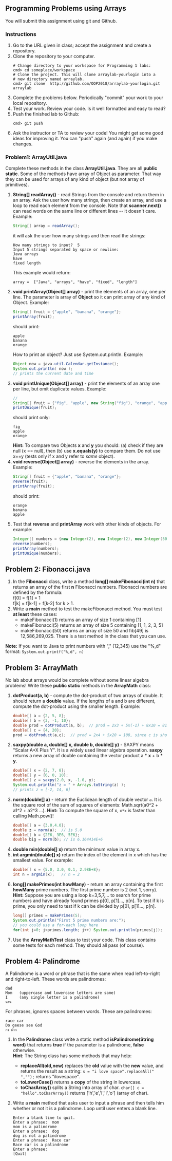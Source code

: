 ## Programming Problems using Arrays

You will submit this assignment using git and Github.

### Instructions

1. Go to the URL given in class; accept the assignment and create a repository.
2. Clone the repository to your computer.
   ```
   # Change directory to your workspace for Programming 1 labs:
   cmd> cd someplace/workspace
   # Clone the project. This will clone arraylab-yourlogin into a
   # new directory named arraylab.
   cmd> git clone  http://github.com/OOP2018/arraylab-yourlogin.git  arraylab
   ```
3. Complete the problems below.  Periodically "commit" your work to your local repository.
4. Test your work.  Review your code.  Is it well formatted and easy to read?
5. Push the finished lab to Github:
   ```
   cmd> git push
   ```
6. Ask the instructor or TA to review your code!  You might get some good ideas for improving it.  You can "push" again (and again) if you make changes.

### Problem1: ArrayUtil.java

Complete these methods in the class **ArrayUtil.java**. They are all **public static**.  Some of the methods have array of Object as parameter.  That way they can be used for arrays of any kind of object (but not array of primitives).

1. **String[] readArray()** - read Strings from the console and return them in an array.  Ask the user how many strings, then create an array, and use a loop to read each element from the console. Note that **scanner.next()** can read words on the same line or different lines -- it doesn't care.    
    Example:
    ```java
    String[] array = readArray();
    ```
    it will ask the user how many strings and then read the strings:
    ```shell
    How many strings to input?  5
    Input 5 strings separated by space or newline:
    Java arrays 
    have
    fixed length
    ```
    This example would return:
    ```
    array =  ["Java", "arrays", "have", "fixed", "length"]
    ```
2. **void printArray(Object[] array)** - print the elements of an array, one per line.  The parameter is array of **Object** so it can print array of any kind of Object.   Example:
    ```java
    String[] fruit = {"apple", "banana", "orange"};
    printArray(fruit);
    ```
    should print:
    ```
    apple
    banana
    orange
    ```
    How to print an object?  Just use System.out.println. Example:
    ```java
    Object now = java.util.Calendar.getInstance();
    System.out.println( now );
    // prints the current date and time
    ```
3. **void printUnique(Object[] array)** - print the elements of an array one per line, but omit duplicate values. Example:
    ```java
    //
    String[] fruit = {"fig", "apple", new String("fig"), "orange", "apple"};
    printUnique(fruit);
    ```
    should print only:
    ```
    fig
    apple
    orange
    ```
    **Hint:** To compare two Objects **x** and **y**  you should: (a) check if they are null (x == null), then (b) use **x.equals(y)** to compare them.  Do not use x==y (tests only if x and y refer to *same* object).
4. **void reverse(Object[] array)** - reverse the elements in the array. Example:
    ```java
    String[] fruit = {"apple", "banana", "orange"};
    reverse(fruit);
    printArray(fruit);
    ```
    should print:
    ```
    orange
    banana
    apple
    ```
5. Test that **reverse** and **printArray** work with other kinds of objects.  For example:
    ```java
    Integer[] numbers = {new Integer(2), new Integer(2), new Integer(50)};
    reverse(numbers);
    printArray(numbers);
    printUnique(numbers);
    ```

## Problem 2: Fibonacci.java

1. In the **Fibonacci** class, write a method **long[] makeFibonacci(int n)** that returns an array of the first **n** Fibonacci numbers. Fibonacci numbers are defined by the formula:    
    f[0] = f[1] = 1     
    f[k] = f[k-1] + f[k-2] for k > 1.    
2. Write a **main** method to test the makeFibonacci method. You must test **at least** these cases:
    * makeFibonacci(1) returns an array of size 1 containing [1]
    * makeFibonacci(5) returns an array of size 5 containing [1, 1, 2, 3, 5]
    * makeFibonacci(50) returns an array of size 50 and fib[49] is 12,586,269,025.
    There is a test method in the class that you can use.

**Note:** If you want to Java to print numbers with "," (12,345) use the "%,d" format: `System.out.printf("%,d", n)`
    
## Problem 3: ArrayMath

No lab about arrays would be complete without some linear algebra problems! Write these **public static** methods in the **ArrayMath** class:

1. **dotProduct(a, b)** - compute the dot-product of two arrays of double. It should return a **double** value.  If the lengths of a and b are different, compute the dot-product using the smaller length.  Example:
   ```java
   double[] a = {2, 5, 8};
   double[] b = {3, -1, 10};
   double prod = dotProduct(a, b);  // prod = 2x3 + 5x(-1) + 8x10 = 81.
   double[] c = {4, 20};
   prod = dotProduct(a,c);  // prod = 2x4 + 5x20 = 108, since c is shorter
   ```
2. **saxpy(double a, double[] x, double b, double[] y)** - SAXPY means "Scalar A\*X Plus Y". It is a widely used linear algebra operation. **saxpy** returns a new array of double containing the vector product a \* **x** + b \* **y**.  
   ```java
   double[] x = {2, 7, 8};
   double[] y = {6, 0, 10};
   double[] z = saxpy(2.0, x, -1.0, y);
   System.out.println("z = " + Arrays.toString(z) );
   // prints z = [-2, 14, 6]
   ```
3. **norm(double[] a)** - return the Euclidean length of double vector `a`.  It is the square root of the sum of squares of elements: Math.sqrt(a0^2 + a1^2 + a2^3 ...). **Hint:** To compute the square of x, `x*x` is faster than calling Math.pow()!
   ```java
   double[] a = {3.0,4.0};
   double z = norm(a);  // is 5.0
   double[] b = {2E6, 3E6, 5E6};
   double big = norm(b); // is 6.164414E+6
   ```
4. **double min(double[] x)** return the minimum value in array x.
5. **int argmin(double[] x)** return the index of the element in x which has the smallest value.  For example:
   ```java
   double[] x = {5.0, 3.0, 0.1, 2.98E+8};
   int n = argmin(x);   // n = 2
   ```
6. **long[] makePrimes(int howMany)** - return an array containing the first **howMany** prime numbers. The first prime number is 2 (not 1, sorry).
    **Hint:** Suppose you are using a loop k=3,5,7,... to search for prime numbers and have already found primes p[0], p[1]..., p[n].  To test if k is prime, you only need to test if k can be divided by p[0], p[1]..., p[n].
   ```java
   long[] primes = makePrimes(5);
   System.out.println("First 5 prime numbers are:");
   // you could use a for-each loop here
   for(int j=0; j<primes.length; j++) System.out.println(primes[j]);
   ```
7. Use the **ArrayMathTest** class to test your code.  This class contains some tests for each method. They should all pass (of course).

## Problem 4: Palindrome

A Palindrome is a word or phrase that is the same when read left-to-right and right-to-left.  These words are palindromes:
```
dad
Mom   (uppercase and lowercase letters are same)
I     (any single letter is a palindrome)
นาน
```
For phrases, ignores spaces between words. These are palindromes:
```
race car
Do geese see God
กา ฝาก
```
1. In the **Palindrome** class write a static method **isPalindrome(String word)** that returns **true** if the parameter is a palindrome, **false** otherwise.    
    **Hint**: The String class has some methods that may help:
    * **replaceAll(old,new)** replaces the **old** value with the **new** value, and returns the result as a string:  `s = "i love space".replaceAll(" ","");` returns "ilovespace".
    * **toLowerCase()** returns a **copy** of the string in lowercase.
    * **toCharArray()** splits a String into array of char. `char[] c = "hello".toCharArray()` returns ['h','e','l','l','o'] (array of char).
    
2. Write a **main** method that asks user to input a phrase and then tells him whether or not it is a palindrome.  Loop until user enters a blank line.
    ```
    Enter a blank line to quit.
    Enter a phrase:  mom
    mom is a palindrome
    Enter a phrase:  dog
    dog is not a palindrome
    Enter a phrase:  Race car
    Race car is a palindrome
    Enter a phrase: 
    [Quit]
    ``` 
